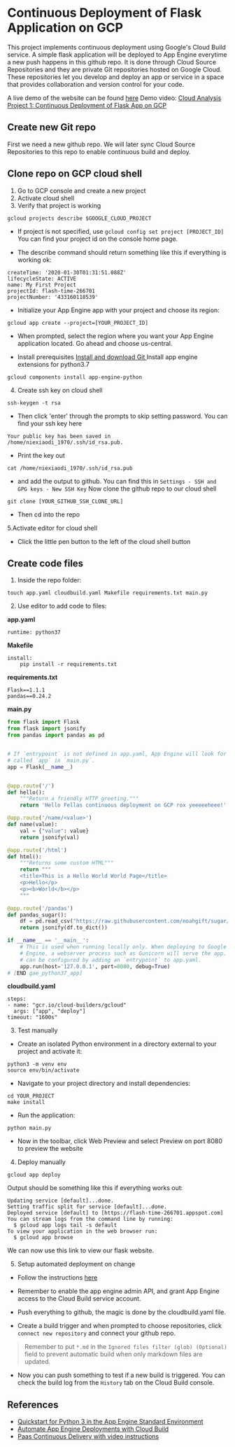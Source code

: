 # Continuous Deployment of Flask Application on GCP
This project implements continuous deployment using Google's Cloud Build service. A simple flask application will be deployed to App Engine everytime a new push happens in this github repo. It is done through Cloud Source Repositories and they are private Git repositories hosted on Google Cloud. These repositories let you develop and deploy an app or service in a space that provides collaboration and version control for your code.

A live demo of the website can be found [here](https://flash-time-266701.appspot.com)
Demo video: [Cloud Analysis Project 1: Continuous Deployment of Flask App on GCP](https://youtu.be/2WgnXvJMDI4)

## Create new Git repo
First we need a new github repo. We will later sync Cloud Source Repositories to this repo to enable continuous build and deploy.

## Clone repo on GCP cloud shell
1. Go to GCP console and create a new project
2. Activate cloud shell
3. Verify that project is working 

```gcloud projects describe $GOOGLE_CLOUD_PROJECT```

* If project is not specified, use ```gcloud config set project [PROJECT_ID]``` You can find your project id on the console home page.

* The describe command should return something like this if everything is working ok:
```
createTime: '2020-01-30T01:31:51.088Z'
lifecycleState: ACTIVE
name: My First Project
projectId: flash-time-266701
projectNumber: '433160118539'
```
* Initialize your App Engine app with your project and choose its region:
```
gcloud app create --project=[YOUR_PROJECT_ID]
```

* When prompted, select the region where you want your App Engine application located. Go ahead and choose us-central.

* Install prerequisites
[Install and download Git ](https://git-scm.com/)
Install app engine extensions for python3.7
```
gcloud components install app-engine-python
```
4. Create ssh key on cloud shell

```ssh-keygen -t rsa```

* Then click 'enter' through the prompts to skip setting password. You can find your ssh key here
```
Your public key has been saved in /home/niexiaodi_1970/.ssh/id_rsa.pub.
```
* Print the key out
```
cat /home/niexiaodi_1970/.ssh/id_rsa.pub
```
* and add the output to github. You can find this in `Settings - SSH and GPG keys - New SSH Key`
Now clone the github repo to our cloud shell
```
git clone [YOUR_GITHUB_SSH_CLONE_URL]
```
* Then cd into the repo

5.Activate editor for cloud shell

* Click the little pen button to the left of the cloud shell button

## Create code files

1. Inside the repo folder:
```
touch app.yaml cloudbuild.yaml Makefile requirements.txt main.py
```
2. Use editor to add code to files:

**app.yaml**
```
runtime: python37
```
**Makefile**
```
install:
	pip install -r requirements.txt
```
**requirements.txt**
```
Flask==1.1.1
pandas==0.24.2
```
**main.py**
```python
from flask import Flask
from flask import jsonify
from pandas import pandas as pd


# If `entrypoint` is not defined in app.yaml, App Engine will look for an app
# called `app` in `main.py`.
app = Flask(__name__)


@app.route('/')
def hello():
    """Return a friendly HTTP greeting."""
    return 'Hello Fellas continuous deployment on GCP rox yeeeeeheee!'

@app.route('/name/<value>')
def name(value):
    val = {"value": value}
    return jsonify(val)

@app.route('/html')
def html():
    """Returns some custom HTML"""
    return """
    <title>This is a Hello World World Page</title>
    <p>Hello</p>
    <p><b>World</b></p>
    """

@app.route('/pandas')
def pandas_sugar():
    df = pd.read_csv("https://raw.githubusercontent.com/noahgift/sugar/master/data/education_sugar_cdc_2003.csv")
    return jsonify(df.to_dict())

if __name__ == '__main__':
    # This is used when running locally only. When deploying to Google App
    # Engine, a webserver process such as Gunicorn will serve the app. This
    # can be configured by adding an `entrypoint` to app.yaml.
    app.run(host='127.0.0.1', port=8080, debug=True)
# [END gae_python37_app]
```
**cloudbuild.yaml**
```
steps:
- name: "gcr.io/cloud-builders/gcloud"
  args: ["app", "deploy"]
timeout: "1600s"
```
3. Test manually

* Create an isolated Python environment in a directory external to your project and activate it:
```
python3 -m venv env
source env/bin/activate
```
* Navigate to your project directory and install dependencies:
```
cd YOUR_PROJECT
make install
```
* Run the application:
```
python main.py
```
* Now in the toolbar, click Web Preview and select Preview on port 8080 to preview the website

4. Deploy manually
```
gcloud app deploy
```
Output should be something like this if everything works out:
```
Updating service [default]...done.
Setting traffic split for service [default]...done.
Deployed service [default] to [https://flash-time-266701.appspot.com]
You can stream logs from the command line by running:
  $ gcloud app logs tail -s default
To view your application in the web browser run:
  $ gcloud app browse
```
We can now use this link to view our flask website.

5. Setup automated deployment on change

* Follow the instructions [here](https://cloud.google.com/source-repositories/docs/quickstart-triggering-builds-with-source-repositories)

* Remember to enable the app engine admin API, and grant App Engine access to the Cloud Build service account.

* Push everything to github, the magic is done by the cloudbuild.yaml file.

* Create a build trigger and when prompted to choose repositories, click `connect new repository` and connect your github repo.
	
> Remember to put `*.md` in the `Ignored files filter (glob) (Optional)` field to prevent automatic build when only markdown files are updated.

* Now you can push something to test if a new build is triggered. You can check the build log from the `History` tab on the Cloud Build console.

## References
* [Quickstart for Python 3 in the App Engine Standard Environment](https://cloud.google.com/appengine/docs/standard/python3/quickstart)
* [Automate App Engine Deployments with Cloud Build](https://cloud.google.com/source-repositories/docs/quickstart-triggering-builds-with-source-repositories)
* [Paas Continuous Delivery with video instructions](https://github.com/noahgift/cloud-data-analysis-at-scale/blob/master/topics/paas-continuous-delivery.md)
